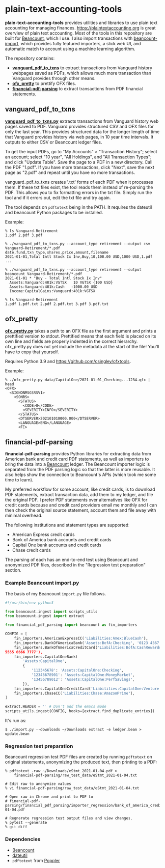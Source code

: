 # plain-text-accounting-tools

**plain-text-accounting-tools** provides utilities and libraries to use
plain text accounting for managing finances. https://plaintextaccounting.org
is great overview of plain text accounting. Most of the tools in this
repository are built for [Beancount](https://github.com/beancount/beancount),
which I use. I also import transactions with
[beancount-import](https://github.com/jbms/beancount-import), which provides
fully featured importers, a slick web UI, and automatic match to account using
a machine learning algorithm.

The repository contains:

* **[vanguard_pdf_to_txns](#vanguard_pdf_to_txns)** to extract transactions from
  Vanguard history webpages saved as PDFs, which allows much more transaction
  than Vanguard provides through other means.
* **[ofx_pretty](#ofx_pretty)** to prettify OFX files.
* **[financial-pdf-parsing](#financial-pdf-parsing)** to extract transactions
  from PDF financial statements.

## vanguard_pdf_to_txns

**[vanguard_pdf_to_txns.py](vanguard_pdf_to_txns.py)** extracts transactions from
Vanguard history web pages saved to PDF. Vanguard provides structured CSV and
OFX files for only the last year. This provides structured data for the longer
length of time that Vanguard provides history via web pages, in 10 year time
intervals.  It outputs to either CSV or Beancount ledger files.

To get the input PDFs, go to "My Accounts" > "Transaction History"; select an account;
select "10 year", "All Holdings", and "All Transaction Types"; and click
"Update Table".  Save the page to a PDF in a new directory.  Call the PDF
"1.pdf". If you have more transactions, click "Next", save the next page as
"2.pdf" and repeat until you have no more transactions.

vanguard_pdf_to_txns creates '.txt' forms of each PDF when it
processes them. If these txt files exist, the tool reads them instead of
re-parsing the PDF. This allows you to fix formatting errors in the txt file.
Simply run the tool and if it errors out, edit the txt file and try again.

The tool depends on `pdftotext` being in the PATH. It requires the dateutil
and beancount Python packages to be installed.

Example:

```
% ls Vanguard-Retirement
1.pdf 2.pdf 3.pdf

% ./vanguard_pdf_to_txns.py --account_type retirement --output csv Vanguard-Retirement/*.pdf
date,fund,txn_type,shares,price,amount,filename
2021-01-01,Total Intl Stock Ix Inv,Buy,10,100.00 USD,1000 USD,1.pdf
...

% ./vanguard_pdf_to_txns.py --account_type retirement --output beancount Vanguard-Retirement/*.pdf
2021-01-01 * "Buy - Total Intl Stock Ix Inv"
  Assets:Vanguard:401k:VGTSX   10 VGTSX {100 USD}
  Assets:Vanguard:401k:Cash   -1000.00 USD
  Income:CapitalGains:Vanguard:401k:VGTSX

% ls Vanguard-Retirement
1.pdf 1.pdf.txt 2.pdf 2.pdf.txt 3.pdf 3.pdf.txt
```

## ofx_pretty

**[ofx_pretty.py](ofx_pretty.py)** takes a path to an OFX file as the first
argument and prints a prettified version to stdout. Prettified means that each
field is placed on its own line and fields are properly indented in the correct
hierarchy. ofx_pretty.py does not yet include the metadata at the start of the
file! You'll have to copy that yourself.

Requires Python 3.9 and https://github.com/csingley/ofxtools.

Example:

```
% ./ofx_pretty.py data/CapitalOne/2021-01-01_Checking...1234.qfx | head
<OFX>
  <SIGNONMSGSRSV1>
    <SONRS>
      <STATUS>
        <CODE>0</CODE>
        <SEVERITY>INFO</SEVERITY>
      </STATUS>
      <DTSERVER>202101010000.000</DTSERVER>
      <LANGUAGE>ENG</LANGUAGE>
      <FI>
```


## financial-pdf-parsing

**financial-pdf-parsing** provides Python libraries for extracting data from
American bank and credit card PDF statements, as well as importers to bring the
data into a [Beancount](https://github.com/beancount/beancount) ledger. The
Beancount importer logic is separated from the PDF parsing logic so that the
latter is more reusable. It also helps show the connection to Beancount's APIs
(which took me some time to learn).

My preferred workflow for some account, like credit cards, is to download PDF
statements, extract transaction data, add them to my ledger, and file the
original PDF. I prefer PDF statements over alternatives like OFX for credit
cards because and credit card providers email me monthly and I can then check
the original source statement, account them and file away with minimal overhead.

The following institutions and statement types are supported:

* American Express credit cards
* Bank of America bank accounts and credit cards
* Capital One bank accounts and credit cards
* Chase credit cards

The parsing of each has an end-to-end test using Beancount and anonymized
PDF files, described in the "Regression test preparation" section.

### Example Beancount import.py

The basis of my Beancount `import.py` file follows.

```python
#!/usr/bin/env python3

from beancount.ingest import scripts_utils
from beancount.ingest import extract

from financial_pdf_parsing import beancount as fin_importers

CONFIG = [
    fin_importers.AmericanExpressCC('Liabilities:Amex:BlueCash'),
    fin_importers.BankOfAmericaBank('Assets:BofA:Checking', '0123 4567 8901'),
    fin_importers.BankOfAmericaCreditCard('Liabilities:BofA:CashRewards', '4444
5555 6666 7777'),
    fin_importers.CapitalOneBank(
        'Assets:CapitalOne',
        {
            '112345678': 'Assets:CapitalOne:Checking',
            '12345678901': 'Assets:CapitalOne:MoneyMarket',
            '13456789012': 'Assets:CapitalOne:PerfSavings',
        }),
    fin_importers.CapitalOneCreditCard('Liabilities:CapitalOne:Venture'),
    fin_importers.ChaseCC('Liabilities:Chase:AmazonPrime'),
]

extract.HEADER = '' # Don't add the emacs mode
scripts_utils.ingest(CONFIG, hooks=[extract.find_duplicate_entries])
```

It's run as:

```console
$ ./import.py --downloads ~/Downloads extract -e ledger.bean > update.bean
```

### Regression test preparation

Beancount regression test PDF files are created by running `pdftotext` on
original statements, anonymizing the produced text, then printing to a PDF:

```console
% pdftotext -raw ~/Downloads/eStmt_2021-01-04.pdf >
    financial-pdf-parsing/raw_test_data/eStmt_2021-01-04.txt

# Edit raw to anonymize values
% vi financial-pdf-parsing/raw_test_data/eStmt_2021-01-04.txt

# Open raw in Chrome and print to PDF to
# financial-pdf-parsing/financial_pdf_parsing/importer_regression/bank_of_america_credit_card/eStmt_2021-01-04.pdf

# Regnerate regression test output files and view changes.
% pytest --generate
% git diff
```

### Dependencies

* [Beancount](https://github.com/beancount/beancount)
* [dateutil](https://github.com/dateutil/dateutil)
* `pdftotext` from [Poppler](https://github.com/freedesktop/poppler)
